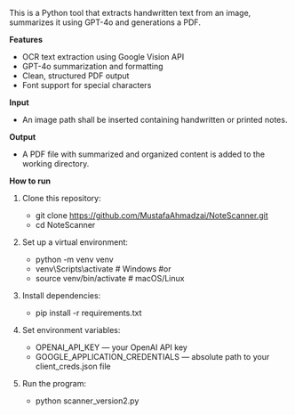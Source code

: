 This is a Python tool that extracts handwritten text from an image, summarizes it using GPT-4o and generations a PDF.

**Features**
- OCR text extraction using Google Vision API
- GPT-4o summarization and formatting
- Clean, structured PDF output
- Font support for special characters

**Input**
- An image path shall be inserted containing handwritten or printed notes.

**Output**
- A PDF file with summarized and organized content is added to the working directory.

**How to run**
1. Clone this repository:
   - git clone https://github.com/MustafaAhmadzai/NoteScanner.git
   - cd NoteScanner

3. Set up a virtual environment:
   - python -m venv venv
   - venv\Scripts\activate  # Windows
     #or
   - source venv/bin/activate  # macOS/Linux

4. Install dependencies:
   - pip install -r requirements.txt

5. Set environment variables:
   - OPENAI_API_KEY — your OpenAI API key
   - GOOGLE_APPLICATION_CREDENTIALS — absolute path to your client_creds.json file

6. Run the program:
   - python scanner_version2.py


